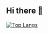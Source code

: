 ## Hi there 👋
[![Top Langs](https://github-readme-stats.vercel.app/api/top-langs/?username=hussrepo&hide_progress=true&langs_count=8)](https://github.com/anuraghazra/github-readme-stats)
<!--
**hussrepo/hussrepo** is a ✨ _special_ ✨ repository because its `README.md` (this file) appears on your GitHub profile.

Here are some ideas to get you started:

- 🔭 I’m currently working on ...
- 🌱 I’m currently learning ...
- 👯 I’m looking to collaborate on ...
- 🤔 I’m looking for help with ...
- 💬 Ask me about ...
- 📫 How to reach me: ...
- 😄 Pronouns: ...
- ⚡ Fun fact: ...
-->

